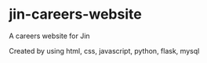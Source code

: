 # jin-careers-website
A careers website for Jin

Created by using html, css, javascript, python, flask, mysql